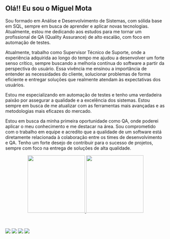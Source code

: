 ## Olá!! Eu sou o Miguel Mota

Sou formado em Análise e Desenvolvimento de Sistemas, com sólida base em SQL, sempre em busca de aprender e aplicar novas tecnologias. Atualmente, estou me dedicando aos estudos para me tornar um profissional de QA (Quality Assurance) de alto escalão, com foco em automação de testes.

Atualmente, trabalho como Supervisor Técnico de Suporte, onde a experiência adquirida ao longo do tempo me ajudou a desenvolver um forte senso crítico, sempre buscando a melhoria contínua do software a partir da perspectiva do usuário. Essa vivência me ensinou a importância de entender as necessidades do cliente, solucionar problemas de forma eficiente e entregar soluções que realmente atendam às expectativas dos usuários.

Estou me especializando em automação de testes e tenho uma verdadeira paixão por assegurar a qualidade e a excelência dos sistemas. Estou sempre em busca de me atualizar com as ferramentas mais avançadas e as metodologias mais eficazes do mercado.

Estou em busca da minha primeira oportunidade como QA, onde poderei aplicar o meu conhecimento e me destacar na área. Sou comprometido com o trabalho em equipe e acredito que a qualidade de um software está diretamente relacionada à colaboração entre os times de desenvolvimento e QA. Tenho um forte desejo de contribuir para o sucesso de projetos, sempre com foco na entrega de soluções de alta qualidade.

<div align="center">
  <a href="https://github.com/miguelmota96">
  <img height="180em" src="https://github-readme-stats.vercel.app/api?username=miguelmota96&show_icons=true&theme=dark&include_all_commits=true&count_private=true"/>
  <img height="180em" src="https://github-readme-stats.vercel.app/api/top-langs/?username=miguelmota96&layout=compact&langs_count=7&theme=dark"/>
</div>
  <div style="display: inline_block"><br>
  
</div>
  
  ##
  
  <div> 
  <a href="https://www.instagram.com/_miguelmta/" target="_blank"><img src="https://img.shields.io/badge/-Instagram-%23E4405F?style=for-the-badge&logo=instagram&logoColor=white" target="_blank"></a>
  <a href="https://www.linkedin.com/in/motadeoli/" target="_blank"><img src="https://img.shields.io/badge/-LinkedIn-%230077B5?style=for-the-badge&logo=linkedin&logoColor=white" target="_blank"></a> 
    <a href="https://web.whatsapp.com/send?phone=5521975558938" target="_blank"><img src="https://img.shields.io/badge/WhatsApp-25D366?style=for-the-badge&logo=whatsapp&logoColor=white" target="_blank"></a> 
    <a href = "mailto:mgmota19@gmail.com"><img src="https://img.shields.io/badge/-Gmail-%23333?style=for-the-badge&logo=gmail&logoColor=white" target="_blank"></a>
</div>

